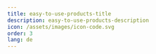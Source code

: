 ```yaml
---
title: easy-to-use-products-title
description: easy-to-use-products-description
icon: /assets/images/icon-code.svg
order: 3
lang: de
---
```

